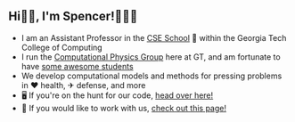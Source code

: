 ## Hi👋🏼, I'm Spencer!👨🏻‍💻

* I am an Assistant Professor in the [CSE School](https://cse.gatech.edu) 🏫 within the Georgia Tech College of Computing
* I run the [Computational Physics Group](https://comp-physics.group) here at GT, and am fortunate to have [some awesome students](https://comp-physics.group/team)
* We develop computational models and methods for pressing problems in ❤️ health, ✈ defense, and more
* 🖥️ If you're on the hunt for our code, [head over here!](https://github.com/comp-physics)
* 👥 If you would like to work with us, [check out this page!](https://comp-physics.group/vacancies.html) 
